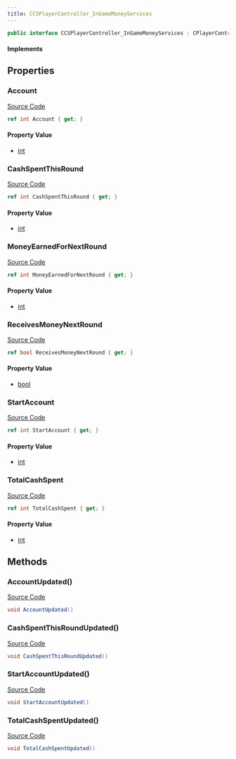 ```yaml
---
title: CCSPlayerController_InGameMoneyServices
---
```


```csharp
public interface CCSPlayerController_InGameMoneyServices : CPlayerControllerComponent, ISchemaClass<CPlayerControllerComponent>, ISchemaClass<CCSPlayerController_InGameMoneyServices>, ISchemaField, ISchemaClass, INativeHandle
```

#### Implements

## Properties

### Account

[Source Code](https://github.com/swiftly-solution/swiftlys2/blob/main/managed/src/SwiftlyS2.Generated/Schemas/Interfaces/CCSPlayerController_InGameMoneyServices.cs#L21)

```csharp
ref int Account { get; }
```

#### Property Value

- [int](https://learn.microsoft.com/dotnet/api/system.int32)

### CashSpentThisRound

[Source Code](https://github.com/swiftly-solution/swiftlys2/blob/main/managed/src/SwiftlyS2.Generated/Schemas/Interfaces/CCSPlayerController_InGameMoneyServices.cs#L27)

```csharp
ref int CashSpentThisRound { get; }
```

#### Property Value

- [int](https://learn.microsoft.com/dotnet/api/system.int32)

### MoneyEarnedForNextRound

[Source Code](https://github.com/swiftly-solution/swiftlys2/blob/main/managed/src/SwiftlyS2.Generated/Schemas/Interfaces/CCSPlayerController_InGameMoneyServices.cs#L19)

```csharp
ref int MoneyEarnedForNextRound { get; }
```

#### Property Value

- [int](https://learn.microsoft.com/dotnet/api/system.int32)

### ReceivesMoneyNextRound

[Source Code](https://github.com/swiftly-solution/swiftlys2/blob/main/managed/src/SwiftlyS2.Generated/Schemas/Interfaces/CCSPlayerController_InGameMoneyServices.cs#L17)

```csharp
ref bool ReceivesMoneyNextRound { get; }
```

#### Property Value

- [bool](https://learn.microsoft.com/dotnet/api/system.boolean)

### StartAccount

[Source Code](https://github.com/swiftly-solution/swiftlys2/blob/main/managed/src/SwiftlyS2.Generated/Schemas/Interfaces/CCSPlayerController_InGameMoneyServices.cs#L23)

```csharp
ref int StartAccount { get; }
```

#### Property Value

- [int](https://learn.microsoft.com/dotnet/api/system.int32)

### TotalCashSpent

[Source Code](https://github.com/swiftly-solution/swiftlys2/blob/main/managed/src/SwiftlyS2.Generated/Schemas/Interfaces/CCSPlayerController_InGameMoneyServices.cs#L25)

```csharp
ref int TotalCashSpent { get; }
```

#### Property Value

- [int](https://learn.microsoft.com/dotnet/api/system.int32)

## Methods

### AccountUpdated()

[Source Code](https://github.com/swiftly-solution/swiftlys2/blob/main/managed/src/SwiftlyS2.Generated/Schemas/Interfaces/CCSPlayerController_InGameMoneyServices.cs#L29)

```csharp
void AccountUpdated()
```

### CashSpentThisRoundUpdated()

[Source Code](https://github.com/swiftly-solution/swiftlys2/blob/main/managed/src/SwiftlyS2.Generated/Schemas/Interfaces/CCSPlayerController_InGameMoneyServices.cs#L32)

```csharp
void CashSpentThisRoundUpdated()
```

### StartAccountUpdated()

[Source Code](https://github.com/swiftly-solution/swiftlys2/blob/main/managed/src/SwiftlyS2.Generated/Schemas/Interfaces/CCSPlayerController_InGameMoneyServices.cs#L30)

```csharp
void StartAccountUpdated()
```

### TotalCashSpentUpdated()

[Source Code](https://github.com/swiftly-solution/swiftlys2/blob/main/managed/src/SwiftlyS2.Generated/Schemas/Interfaces/CCSPlayerController_InGameMoneyServices.cs#L31)

```csharp
void TotalCashSpentUpdated()
```

